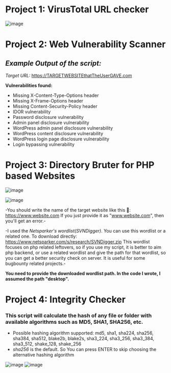 
# Project 1: VirusTotal URL checker

![image](https://github.com/emreYbs/InfoSec-Projects/assets/59505246/eea27c71-5455-4619-855b-8b5d4be40736)

# Project 2: Web Vulnerability Scanner
## *Example Output of the script:*
*Target URL:* https://TARGETWEBSITEthatTheUserGAVE.com </br>

**Vulnerabilities found:**
- Missing X-Content-Type-Options header
- Missing X-Frame-Options header
- Missing Content-Security-Policy header
- IDOR vulnerability
- Password disclosure vulnerability
- Admin panel disclosure vulnerability
- WordPress admin panel disclosure vulnerability
- WordPress content disclosure vulnerability
- WordPress login page disclosure vulnerability
- Login bypassing vulnerability

# Project 3: Directory Bruter for PHP based Websites

![image](https://github.com/emreYbs/InfoSec-Projects/assets/59505246/715be368-5919-448a-aa2c-89b5211b44a1)

![image](https://github.com/emreYbs/InfoSec-Projects/assets/59505246/26e3cd20-704c-496d-9353-56760f07e336)

-You should write the name of the target website like this 🔗: https://www.website.com If you just provide it as "www.website.com", then you'll get an error.-

-I used the *Netsparker's wordlist(SVNDigger)*. You can use this wordlist or a related one. To download directly: https://www.netsparker.com/s/research/SVNDigger.zip This wordlist focuses on php related leftovers, so if you use my script, it is better to aim php backend, or use a related wordlist and give the path for that wordlist, so you can get a better security check on server. It is useful for some bugbounty related projects.-

**You need to provide the downloaded wordlist path. In the code I wrote, I assumed the path "desktop".**

# Project 4: Integrity Checker
### This script will calculate the hash of any file or folder with available algorithms such as MD5, SHA1, SHA256, etc.
- Possible hashing algorithm supported: md5, sha1, sha224, sha256, sha384, sha512, blake2b, blake2s, sha3_224, sha3_256, sha3_384, sha3_512, shake_128, shake_256
- *sha256* is the default. So You can press ENTER to skip choosing the alternative hashing algorithm

![image](https://github.com/emreYbs/InfoSec-Projects/assets/59505246/60f53581-f957-4b81-b556-b396a776056d)
![image](https://github.com/emreYbs/InfoSec-Projects/assets/59505246/86777cfe-6d4e-45a9-b147-dd33f09c44d6)
